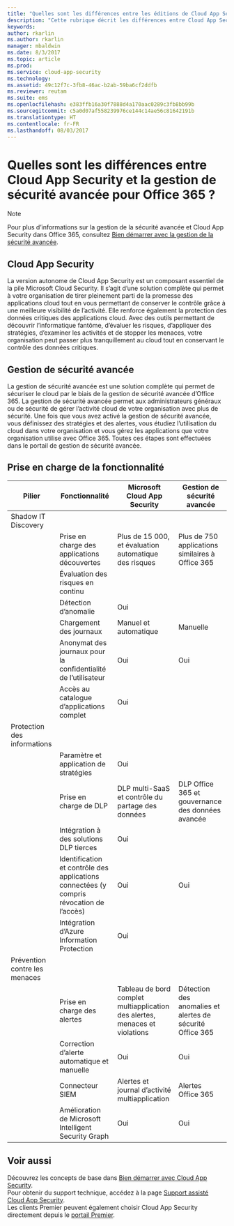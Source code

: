 ```yaml
---
title: "Quelles sont les différences entre les éditions de Cloud App Security ? | Microsoft Docs"
description: "Cette rubrique décrit les différences entre Cloud App Security et la gestion de sécurité avancée pour Office 365."
keywords: 
author: rkarlin
ms.author: rkarlin
manager: mbaldwin
ms.date: 8/3/2017
ms.topic: article
ms.prod: 
ms.service: cloud-app-security
ms.technology: 
ms.assetid: 49c12f7c-3fb8-46ac-b2ab-59ba6cf2ddfb
ms.reviewer: reutam
ms.suite: ems
ms.openlocfilehash: e383ffb16a30f7888d4a170aac0289c3fb8bb99b
ms.sourcegitcommit: c5a0d07af558239976ce144c14ae56c81642191b
ms.translationtype: HT
ms.contentlocale: fr-FR
ms.lasthandoff: 08/03/2017
---
```

# <a name="what-are-the-differences-between-cloud-app-security-and-asm-for-office-365"></a>Quelles sont les différences entre Cloud App Security et la gestion de sécurité avancée pour Office 365 ?

> [!NOTE]
> Pour plus d’informations sur la gestion de la sécurité avancée et Cloud App Security dans Office 365, consultez [Bien démarrer avec la gestion de la sécurité avancée](https://support.office.com/article/Get-started-with-Advanced-Management-Security-d9ee4d67-f2b3-42b4-9c9e-c4529904990a).

## <a name="cloud-app-security"></a>Cloud App Security 

La version autonome de Cloud App Security est un composant essentiel de la pile Microsoft Cloud Security. Il s’agit d’une solution complète qui permet à votre organisation de tirer pleinement parti de la promesse des applications cloud tout en vous permettant de conserver le contrôle grâce à une meilleure visibilité de l’activité. Elle renforce également la protection des données critiques des applications cloud. Avec des outils permettant de découvrir l’informatique fantôme, d’évaluer les risques, d’appliquer des stratégies, d’examiner les activités et de stopper les menaces, votre organisation peut passer plus tranquillement au cloud tout en conservant le contrôle des données critiques. 

## <a name="advanced-security-management"></a>Gestion de sécurité avancée

La gestion de sécurité avancée est une solution complète qui permet de sécuriser le cloud par le biais de la gestion de sécurité avancée d’Office 365. La gestion de sécurité avancée permet aux administrateurs généraux ou de sécurité de gérer l’activité cloud de votre organisation avec plus de sécurité. Une fois que vous avez activé la gestion de sécurité avancée, vous définissez des stratégies et des alertes, vous étudiez l’utilisation du cloud dans votre organisation et vous gérez les applications que votre organisation utilise avec Office 365. Toutes ces étapes sont effectuées dans le portail de gestion de sécurité avancée.

## <a name="feature-support"></a>Prise en charge de la fonctionnalité

|Pilier|Fonctionnalité|Microsoft Cloud App Security|Gestion de sécurité avancée|
|----|----|----|----|
|Shadow IT Discovery||||
||Prise en charge des applications découvertes|Plus de 15 000, et évaluation automatique des risques|Plus de 750 applications similaires à Office 365|
||Évaluation des risques en continu||
||Détection d’anomalie|Oui||
||Chargement des journaux|Manuel et automatique|Manuelle|
||Anonymat des journaux pour la confidentialité de l’utilisateur|Oui|Oui|
||Accès au catalogue d’applications complet|Oui||
|Protection des informations||||
||Paramètre et application de stratégies|Oui||
||Prise en charge de DLP|DLP multi-SaaS et contrôle du partage des données|DLP Office 365 et gouvernance des données avancée|
||Intégration à des solutions DLP tierces|Oui||
||Identification et contrôle des applications connectées (y compris révocation de l’accès)|Oui|Oui|
||Intégration d’Azure Information Protection|Oui||
|Prévention contre les menaces||||
||Prise en charge des alertes|Tableau de bord complet multiapplication des alertes, menaces et violations|Détection des anomalies et alertes de sécurité Office 365|
||Correction d’alerte automatique et manuelle|Oui|Oui|
||Connecteur SIEM|Alertes et journal d’activité multiapplication|Alertes Office 365|
||Amélioration de Microsoft Intelligent Security Graph|Oui|Oui|


## <a name="see-also"></a>Voir aussi  

Découvrez les concepts de base dans [Bien démarrer avec Cloud App Security](getting-started-with-cloud-app-security.md).    
Pour obtenir du support technique, accédez à la page [Support assisté Cloud App Security](http://support.microsoft.com/oas/default.aspx?prid=16031).   
Les clients Premier peuvent également choisir Cloud App Security directement depuis le [portail Premier](https://premier.microsoft.com/).   

